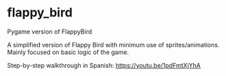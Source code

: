 # flappy_bird
Pygame version of FlappyBird

A simplified version of Flappy Bird with minimum use of sprites/animations. Mainly focused on basic logic of the game.

Step-by-step walkthrough in Spanish: https://youtu.be/1pdFmtXjYhA
